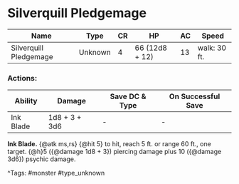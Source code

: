 # Silverquill Pledgemage

| Name | Type | CR | HP | AC | Speed |
|------|------|----|----|----|-------|
| Silverquill Pledgemage | Unknown | 4 | 66 (12d8 + 12) | 13 | walk: 30 ft. |

### Actions:

| Ability | Damage | Save DC & Type | On Successful Save |
|---------|--------|----------------|--------------------|
| Ink Blade | 1d8 + 3 + 3d6 | - | - |


**Ink Blade.** {@atk ms,rs} {@hit 5} to hit, reach 5 ft. or range 60 ft., one target. {@h}5 ({@damage 1d8 + 3}) piercing damage plus 10 ({@damage 3d6}) psychic damage.

^Tags: #monster #type_unknown